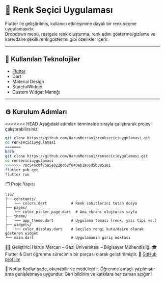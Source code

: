 # 🎨 Renk Seçici Uygulaması

Flutter ile geliştirilmiş, kullanıcı etkileşimine dayalı bir renk seçme uygulamasıdır.  
Dropdown menü, rastgele renk oluşturma, renk adını gösterme/gizleme ve kare/daire şekilli renk gösterimi gibi özellikler içerir.

---

## 🧰 Kullanılan Teknolojiler

- [Flutter](https://flutter.dev/)
- Dart
- Material Design
- StatefulWidget
- Custom Widget Mantığı

---

## ⚙️ Kurulum Adımları

<<<<<<< HEAD
Aşağıdaki adımları terminalde sırayla çalıştırarak projeyi çalıştırabilirsiniz:

```bash
git clone https://github.com/HarunMercan1/renkseciciuygulamasi.git
cd renkseciciuygulamasi
=======
bash
git clone https://github.com/HarunMercan1/renseciciuygulamasi.git
cd renseciciuygulamasi
>>>>>>> 78c54acbf75a5e0220c62f840eb1a86d5b385181
flutter pub get
flutter run
```

🗂️ Proje Yapısı
```
lib/
├── constants/
│   └── colors.dart           # Renk sabitlerini tutan dosya
├── pages/
│   └── color_picker_page.dart  # Ana ekranı oluşturan sayfa
├── theme/
│   └── app_theme.dart        # Uygulama teması (renk, yazı tipi vs.)
├── widgets/
│   └── color_display.dart    # Seçilen rengi kutu/daire olarak gösteren widget
└── main.dart                 # Uygulamanın giriş noktası
```
👨‍💻 Geliştirici
Harun Mercan – Gazi Üniversitesi – Bilgisayar Mühendisliği 🎓
Flutter & Dart öğrenme sürecimin bir parçası olarak geliştirilmiştir.
🔗 [GitHub profilim](https://github.com/HarunMercan1)


📝 Notlar
Kodlar sade, okunabilir ve modülerdir. 
Öğrenme amaçlı yazılmıştır ama genişletmeye uygundur.
Geri bildirim ve katkılara her zaman açığım!

